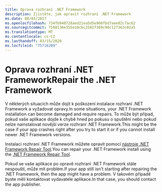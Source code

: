 ```yaml
---
title: Oprava rozhraní .NET Framework
description: Zjistěte, jak opravit rozhraní .NET Framework
ms.date: 08/03/2017
ms.openlocfilehash: 734fb948728aed21ea5d5e908fbd7aee82c7ac62
ms.sourcegitcommit: 7588136e355e10cbc2582f389c90c127363c02a5
ms.translationtype: MT
ms.contentlocale: cs-CZ
ms.lasthandoff: 03/15/2020
ms.locfileid: "75716289"
---
```

# <a name="repair-the-net-framework"></a><span data-ttu-id="c9304-103">Oprava rozhraní .NET Framework</span><span class="sxs-lookup"><span data-stu-id="c9304-103">Repair the .NET Framework</span></span>

<span data-ttu-id="c9304-104">V některých situacích může dojít k poškození instalace rozhraní .NET Framework a vyžadovat opravy.</span><span class="sxs-lookup"><span data-stu-id="c9304-104">In some situations, your .NET Framework installation can become damaged and require repairs.</span></span> <span data-ttu-id="c9304-105">To může být případ, pokud vaše aplikace dojde k chybě hned po pokusu o spuštění nebo pokud nelze nainstalovat novější verze rozhraní .NET Framework.</span><span class="sxs-lookup"><span data-stu-id="c9304-105">This might be the case if your app crashes right after you try to start it or if you cannot install newer .NET Framework versions.</span></span>

<span data-ttu-id="c9304-106">Instalaci rozhraní .NET Framework můžete opravit pomocí [nástroje .NET Framework Repair Tool](https://download.microsoft.com/download/2/B/D/2BDE5459-2225-48B8-830C-AE19CAF038F1/NetFxRepairTool.exe).</span><span class="sxs-lookup"><span data-stu-id="c9304-106">You can repair your .NET Framework install using the [.NET Framework Repair Tool](https://download.microsoft.com/download/2/B/D/2BDE5459-2225-48B8-830C-AE19CAF038F1/NetFxRepairTool.exe).</span></span>

<span data-ttu-id="c9304-107">Pokud se vaše aplikace po opravě rozhraní .NET Framework stále nespouští, může mít problém.</span><span class="sxs-lookup"><span data-stu-id="c9304-107">If your app still isn't starting after repairing the .NET Framework, then the app might have a problem.</span></span> <span data-ttu-id="c9304-108">V takovém případě byste měli kontaktovat vydavatele aplikace.</span><span class="sxs-lookup"><span data-stu-id="c9304-108">In that case, you should contact the app publisher.</span></span>

